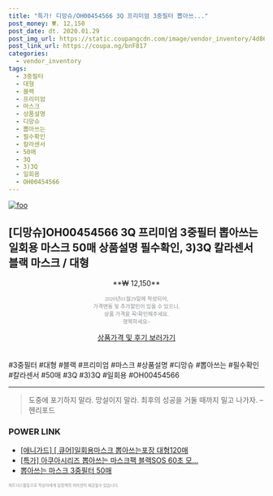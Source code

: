 ```yaml
--- 
title: "특가! 디망슈/OH00454566 3Q 프리미엄 3중필터 뽑아쓰..." 
post_money: ₩. 12,150 
post_date: dt. 2020.01.29 
post_img_url: https://static.coupangcdn.com/image/vendor_inventory/4d86/c91ca1eb20c28b2560219cfaf6cfd6055c449ee1ff68be458feebb7cf035.jpg 
post_link_url: https://coupa.ng/bnF817 
categories: 
  - vendor_inventory 
tags: 
  - 3중필터 
  - 대형 
  - 블랙 
  - 프리미엄 
  - 마스크 
  - 상품설명 
  - 디망슈 
  - 뽑아쓰는 
  - 필수확인 
  - 칼라센서 
  - 50매 
  - 3Q 
  - 3)3Q 
  - 일회용 
  - OH00454566 
--- 
```

[![foo](https://static.coupangcdn.com/image/vendor_inventory/4d86/c91ca1eb20c28b2560219cfaf6cfd6055c449ee1ff68be458feebb7cf035.jpg)](https://coupa.ng/bnF817) 

## [디망슈]OH00454566 3Q 프리미엄 3중필터 뽑아쓰는 일회용 마스크 50매 상품설명 필수확인, 3)3Q 칼라센서 블랙 마스크 / 대형 
<p style="text-align: center;">**₩ 12,150**</p> 
<p style="text-align: center;"><span style="color: #898c8f; font-family: Georgia,Times,serif; font-size: 0.75em;">2020년01월29일에 작성되어, <br>가격변동 및 추가할인이 있을 수 있으니,<br> 상품 가격을 꼭!확인해주세요.<br>행복하세요~</span> 
</p>	 
<div markdown="0" style="text-align: center;"><a href="https://coupa.ng/bnF817" class="btn btn--success">상품가격 및 후기 보러가기</a></div> 
<br><br> 
  #3중필터 #대형 #블랙 #프리미엄 #마스크 #상품설명 #디망슈 #뽑아쓰는 #필수확인 #칼라센서 #50매 #3Q #3)3Q #일회용 #OH00454566 
<hr> 

> 도중에 포기하지 말라. 망설이지 말라. 최후의 성공을 거둘 때까지 밀고 나가자. – 헨리포드 


### POWER LINK

* <a href="https://blog.naver.com/fasyy4321/221789465628" target="_blank">[애니가드] [ 큐어]일회용마스크 뽑아쓰는포장 대형120매</a>
* <a href="https://blog.naver.com/an0733/221789772896" target="_blank">[특가] 아쿠아시리즈 뽑아쓰는 마스크팩 블랙SOS 60초 모...</a>
* <a href="https://blog.naver.com/fasyy4321/221789630524" target="_blank">뽑아쓰는 마스크 3중필터 50매</a>

<span style="color: #898c8f; font-family: Georgia,Times,serif; font-size: 0.55em;">파트너스활동으로 작성자에게 일정액의 커미션이 제공될수 있습니다.</span> 

